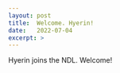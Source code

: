 ```yaml
---
layout: post
title:  Welcome. Hyerin!
date:   2022-07-04
excerpt: >
---
```


Hyerin joins the NDL. Welcome!

